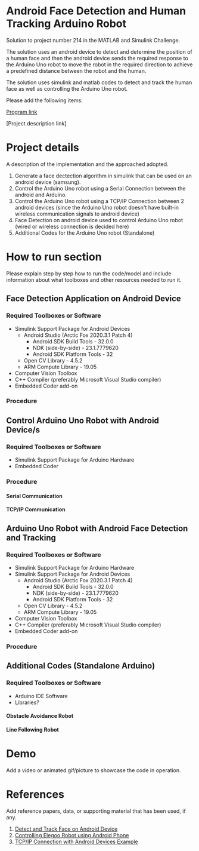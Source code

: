 # Android Face Detection and Human Tracking Arduino Robot
Solution to project number 214 in the MATLAB and Simulink Challenge.

The solution uses an android device to detect and determine the position of a human face and then the android device sends the required response to the Arduino Uno robot to move the robot in the required direction to achieve a predefined distance between the robot and the human.

The solution uses simulink and matlab codes to detect and track the human face as well as controlling the Arduino Uno robot.

Please add the following items:

[Program link](https://github.com/mathworks/MATLAB-Simulink-Challenge-Project-Hub)

[Project description link]<Add link to the project description from the list of projects above>


# Project details
A description of the implementation and the approached adopted.

1. Generate a face dectection algorithm in simulink that can be used on an android device (samsung).
2. Control the Arduino Uno robot using a Serial Connection between the android and Arduino.
3. Control the Arduino Uno robot using a TCP/IP Connection between 2 android devices (since the Arduino Uno robot doesn't have built-in wireless communication signals to android device)
4. Face Detection on android device used to control Arduino Uno robot (wired or wireless connection is decided here)
5. Additional Codes for the Arduino Uno robot (Standalone)

# How to run section
Please explain step by step how to run the code/model and include information about what toolboxes and other resources needed to run it.

## Face Detection Application on Android Device
### Required Toolboxes or Software
* Simulink Support Package for Android Devices 
  * Android Studio (Arctic Fox 2020.3.1 Patch 4)
    * Android SDK Build Tools - 32.0.0
    * NDK (side-by-side) - 23.1.7779620
    * Android SDK Platform Tools - 32
  * Open CV Library - 4.5.2
  * ARM Compute Library - 19.05
* Computer Vision Toolbox
* C++ Compiler (preferably Microsoft Visual Studio compiler)
* Embedded Coder add-on
### Procedure

## Control Arduino Uno Robot with Android Device/s
### Required Toolboxes or Software
* Simulink Support Package for Arduino Hardware
* Embedded Coder
### Procedure

#### Serial Communication

#### TCP/IP Communication

## Arduino Uno Robot with Android Face Detection and Tracking
### Required Toolboxes or Software
* Simulink Support Package for Arduino Hardware
* Simulink Support Package for Android Devices 
  * Android Studio (Arctic Fox 2020.3.1 Patch 4)
    * Android SDK Build Tools - 32.0.0
    * NDK (side-by-side) - 23.1.7779620
    * Android SDK Platform Tools - 32
  * Open CV Library - 4.5.2
  * ARM Compute Library - 19.05
* Computer Vision Toolbox
* C++ Compiler (preferably Microsoft Visual Studio compiler)
* Embedded Coder add-on
### Procedure

## Additional Codes (Standalone Arduino)
### Required Toolboxes or Software
* Arduino IDE Software
* Libraries?

#### Obstacle Avoidance Robot

#### Line Following Robot

# Demo
Add a video or animated gif/picture to showcase the code in operation.
  
# References
Add reference papers, data, or supporting material that has been used, if any.
1. [Detect and Track Face on Android Device](https://www.mathworks.com/help/supportpkg/android/ref/detect-and-track-face-on-an-android-device.html)
2. [Controlling Elegoo Robot using Android Phone](https://www.youtube.com/watch?v=Tr4ih_EBk8c)
3. [TCP/IP Connection with Android Devices Example](https://www.mathworks.com/help/supportpkg/android/ref/connect-android-device-to-lego-mindstorms-ev3.html)
